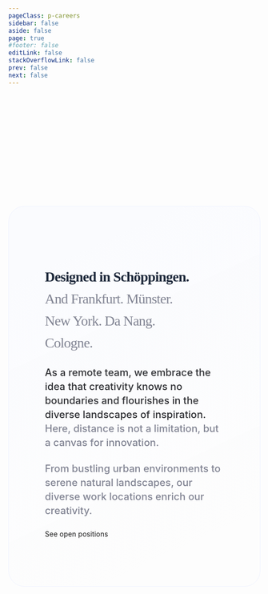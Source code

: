 ```yaml
---
pageClass: p-careers
sidebar: false
aside: false
page: true
#footer: false
editLink: false
stackOverflowLink: false
prev: false
next: false
---
```


<script setup>
import SwagTeam from "../components/team/SwagTeam.vue";
import SwagTeamHero from "../components/team/SwagTeamHero.vue";
import SwagFigmaCursor from "../components/team/SwagFigmaCursor.vue";
import SwagTeamValuesMarquee from "../components/team/SwagTeamValuesMarquee.vue";
</script>

<!-- HERO -->
<SwagTeamHero class="my-30">
    <template #label>Our Crew</template>
    <template #title>Innovators. Rebels. Thinkers. Creators.</template>
    <template #content><p>At Shopware, we're not just a design team – we're a crew of passionate individuals driven by innovation, rebellion, deep thinking, and creativity. We are united by a common passion for pushing boundaries and redefining the norm of commerce.</p></template>
    <template #image>
    <picture>
    <source media="(prefers-color-scheme: dark)" srcset="/home/design-hero@dark.png 4x">
    <img decoding="async" loading="lazy" alt="A sketch of the Accessibility icon. The image is tinted in shades of green." srcset="/home/design-hero.png 4x" src="/home/design-hero.png" width="100%" height="auto">
    </picture>
    </template>
</SwagTeamHero>
<div style="margin-top:238px;"></div>

<SwagTeam />


<!--<div class="mt-[40px] mb-[40px] md:max-w-6/12">
  <div class="h-label">Design. Slay. Repeat.</div>
  <h2 class="h-homepage md:max-w-7/12">What we do.</h2>
  <p>
  At Shopware, our team values form the cornerstone of our approach. We prioritize collaboration, innovation, and user-centricity in everything we do. Integrity, inclusivity, and continuous improvement drive us to create exceptional designs that deliver value and inspire meaningful connections with our users.
  </p>
</div>
<div class="my-30">
  <SwagTeamValuesMarquee/>
</div>



<div class="mt-[40px] mb-[40px] md:max-w-6/12">
<div class="h-label">Our values</div>
<h2 class="h-homepage md:max-w-7/12">Delivering our values through design.</h2>
<p>
At Shopware, our team values form the cornerstone of our approach. We prioritize collaboration, innovation, and user-centricity in everything we do. Integrity, inclusivity, and continuous improvement drive us to create exceptional designs that deliver value and inspire meaningful connections with our users.
</p>
</div>-->

<section class="join-us mt-[40px] mb-[40px] md:max-w-12/12 cursor-you">
  <div class="left-join md:max-w-6/12">
    <h2>Designed in Schöppingen.<br> <span>And Frankfurt. Münster. <br>New York. Da Nang. <br>Cologne.</span></h2>
    <p>As a remote team, we embrace the idea that creativity knows no boundaries and flourishes in the diverse landscapes of inspiration. <span>Here, distance is not a limitation, but a canvas for innovation.</span></p>
    <p><span>From bustling urban environments to serene natural landscapes, our diverse work locations enrich our creativity.</span></p>
    <SwagBtn href="https://www.shopware.com/de/jobs/#open-positions" class="--contrast" icon="long-arrow-right" icon-at="end">See open positions</SwagBtn>
  </div>
  <SwagFigmaCursor/>
</section>

  <style lang="scss">
    .join-us {
      display: flex;
      padding: 16px 0px;
      flex-direction: column;
      align-items: flex-start;
      gap: 16px;
      align-self: stretch;
      border-radius: 32px;
      border: 1px solid var(--slate-100, #F0F3FF);
      background: linear-gradient(155deg, #FAFBFE 15.93%, rgba(250, 252, 250, 0.00) 84.78%);
      position: relative;
    }
    .left-join {
        padding: 64px 72px;
        align-items: center;
        gap: 93px;
        
        h2 {
        color: #1E293B;
        font-family: Poppins;
        font-size: 28px;
        font-style: normal;
        font-weight: 600;
        line-height: 44px; /* 157.143% */
        letter-spacing: -0.8px;
        width: 100%;
        text-wrap: pretty;
        
        span {
          color: var(--slate-600, #808392);
          font-family: Poppins;
          font-size: 28px;
          font-style: normal;
          font-weight: 500;
          line-height: 44px;
          letter-spacing: -0.8px;
        }
      }
      p {
          color: #2D2E32;

          /* Inter/Desktop/Text/l/Medium */
          font-family: Inter;
          font-size: 20px;
          font-style: normal;
          font-weight: 500;
          line-height: 140%; /* 28px */
          margin-bottom: 24px;

          span {
            color: var(--slate-600, #808392);

            /* Inter/Desktop/Text/l/Medium */
            font-family: Inter;
            font-size: 20px;
            font-style: normal;
            font-weight: 500;
            line-height: 140%;
          }
        }
      }    
  </style>